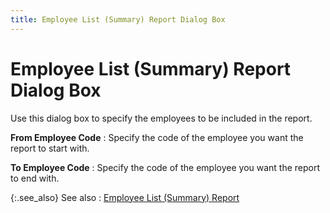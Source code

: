 ```yaml
---
title: Employee List (Summary) Report Dialog Box
---
```


# Employee List (Summary) Report Dialog Box


Use this dialog box to specify the employees to be included in the report.


**From Employee Code**
: Specify the code of the employee you want the report  to start with.


**To Employee Code**
: Specify the code of the employee you want the report  to end with.


{:.see_also}
See also
: [Employee  List (Summary) Report]({{site.prl_baseurl}}/statutory-forms-and-reports/payroll-reports/create/create_an_employee_list_summary_report_sfr.html)
